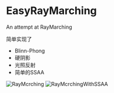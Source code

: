 # EasyRayMarching
An attempt at RayMarching

简单实现了
- Blinn-Phong
- 硬阴影
- 光照反射
- 简单的SSAA

![RayMcrching](EasyRayMarching/RayMarching.ppm)
![RayMcrchingWithSSAA](EasyRayMarching/RayMarching_SSAA.ppm)

